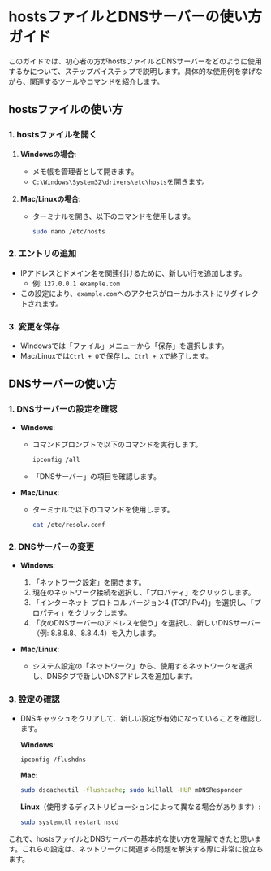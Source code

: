 # hostsファイルとDNSサーバーの使い方ガイド

このガイドでは、初心者の方がhostsファイルとDNSサーバーをどのように使用するかについて、ステップバイステップで説明します。具体的な使用例を挙げながら、関連するツールやコマンドを紹介します。

## hostsファイルの使い方

### 1. hostsファイルを開く
1. **Windowsの場合**:
   - メモ帳を管理者として開きます。
   - `C:\Windows\System32\drivers\etc\hosts`を開きます。

2. **Mac/Linuxの場合**:
   - ターミナルを開き、以下のコマンドを使用します。
     ```bash
     sudo nano /etc/hosts
     ```

### 2. エントリの追加
- IPアドレスとドメイン名を関連付けるために、新しい行を追加します。
  - 例: `127.0.0.1 example.com`
- この設定により、`example.com`へのアクセスがローカルホストにリダイレクトされます。

### 3. 変更を保存
- Windowsでは「ファイル」メニューから「保存」を選択します。
- Mac/Linuxでは`Ctrl + O`で保存し、`Ctrl + X`で終了します。

## DNSサーバーの使い方

### 1. DNSサーバーの設定を確認
- **Windows**:
  - コマンドプロンプトで以下のコマンドを実行します。
    ```bash
    ipconfig /all
    ```
  - 「DNSサーバー」の項目を確認します。

- **Mac/Linux**:
  - ターミナルで以下のコマンドを使用します。
    ```bash
    cat /etc/resolv.conf
    ```

### 2. DNSサーバーの変更
- **Windows**:
  1. 「ネットワーク設定」を開きます。
  2. 現在のネットワーク接続を選択し、「プロパティ」をクリックします。
  3. 「インターネット プロトコル バージョン4 (TCP/IPv4)」を選択し、「プロパティ」をクリックします。
  4. 「次のDNSサーバーのアドレスを使う」を選択し、新しいDNSサーバー（例: 8.8.8.8、8.8.4.4）を入力します。

- **Mac/Linux**:
  - システム設定の「ネットワーク」から、使用するネットワークを選択し、DNSタブで新しいDNSアドレスを追加します。

### 3. 設定の確認
- DNSキャッシュをクリアして、新しい設定が有効になっていることを確認します。

  **Windows**:
  ```bash
  ipconfig /flushdns
  ```

  **Mac**:
  ```bash
  sudo dscacheutil -flushcache; sudo killall -HUP mDNSResponder
  ```

  **Linux**（使用するディストリビューションによって異なる場合があります）:
  ```bash
  sudo systemctl restart nscd
  ```

これで、hostsファイルとDNSサーバーの基本的な使い方を理解できたと思います。これらの設定は、ネットワークに関連する問題を解決する際に非常に役立ちます。